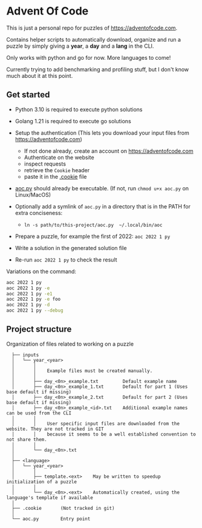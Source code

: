 # Advent Of Code

This is just a personal repo for puzzles of https://adventofcode.com.

Contains helper scripts to automatically download, organize and run a
puzzle by simply giving a **year**, a **day** and a **lang** in the CLI.

Only works with python and go for now. More languages to come!

Currently trying to add benchmarking and profiling stuff, but I don't know much about it at this point.

## Get started

- Python 3.10 is required to execute python solutions
- Golang 1.21 is required to execute go solutions

- Setup the authentication
  (This lets you download your input files from https://adventofcode.com)

  - If not done already, create an account on https://adventofcode.com
  - Authenticate on the website
  - inspect requests
  - retrieve the `Cookie` header
  - paste it in the [.cookie](./.cookie) file

- [aoc.py](./aoc.py) should already be executable.
  (If not, run `chmod u+x aoc.py` on Linux/MacOS)

- Optionally add a symlink of `aoc.py` in a directory that is in the PATH for extra conciseness:
  - `ln -s path/to/this-project/aoc.py  ~/.local/bin/aoc`

- Prepare a puzzle, for example the first of 2022: `aoc 2022 1 py`

- Write a solution in the generated solution file

- Re-run `aoc 2022 1 py` to check the result

Variations on the command:

```sh
aoc 2022 1 py
aoc 2022 1 py -e
aoc 2022 1 py -e1
aoc 2022 1 py -e foo
aoc 2022 1 py -d
aoc 2022 1 py --debug
```

## Project structure

Organization of files related to working on a puzzle

```
  ├── inputs
  │   └── year_<year>
  │       │
  │       │    Example files must be created manually.
  │       │
  │       ├── day_<0n>_example.txt         Default example name
  │       ├── day_<0n>_example_1.txt       Default for part 1 (Uses base default if missing)
  │       ├── day_<0n>_example_2.txt       Default for part 2 (Uses base default if missing)
  │       ├── day_<0n>_example_<id>.txt    Additional example names can be used from the CLI
  │       │
  │       │    User specific input files are downloaded from the website. They are not tracked in GIT
  │       │    because it seems to be a well established convention to not share them.
  │       │
  │       └── day_<0n>.txt
  │
  ├── <language>
  │   └── year_<year>
  │       │
  │       ├── template.<ext>    May be written to speedup initialization of a puzzle
  │       │
  │       └── day_<0n>.<ext>    Automatically created, using the language's template if available
  │
  ├── .cookie       (Not tracked in git)
  │
  └── aoc.py        Entry point
```
